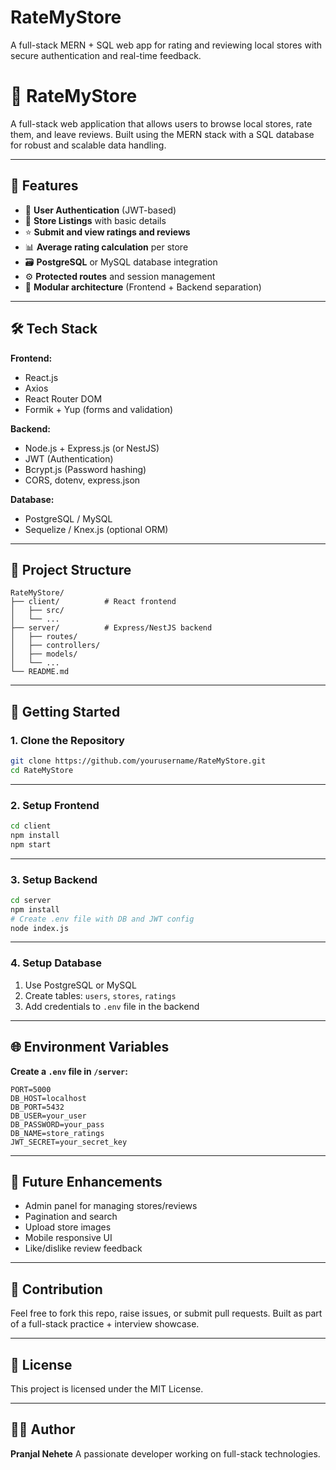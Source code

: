 # RateMyStore

A full-stack MERN + SQL web app for rating and reviewing local stores with secure authentication and real-time feedback.

# 🏬 RateMyStore

A full-stack web application that allows users to browse local stores, rate them, and leave reviews. Built using the MERN stack with a SQL database for robust and scalable data handling.

---

## 🚀 Features

- 🔐 **User Authentication** (JWT-based)
- 🏪 **Store Listings** with basic details
- ⭐ **Submit and view ratings and reviews**
- 📊 **Average rating calculation** per store
- 🗃️ **PostgreSQL** or MySQL database integration
- ⚙️ **Protected routes** and session management
- 🧩 **Modular architecture** (Frontend + Backend separation)

---

## 🛠️ Tech Stack

**Frontend:**

- React.js
- Axios
- React Router DOM
- Formik + Yup (forms and validation)

**Backend:**

- Node.js + Express.js (or NestJS)
- JWT (Authentication)
- Bcrypt.js (Password hashing)
- CORS, dotenv, express.json

**Database:**

- PostgreSQL / MySQL
- Sequelize / Knex.js (optional ORM)

---

## 📁 Project Structure

```
RateMyStore/
├── client/          # React frontend
│   ├── src/
│   └── ...
├── server/          # Express/NestJS backend
│   ├── routes/
│   ├── controllers/
│   ├── models/
│   └── ...
└── README.md
```

---

## 🔧 Getting Started

### 1. Clone the Repository

```bash
git clone https://github.com/yourusername/RateMyStore.git
cd RateMyStore
```

---

### 2. Setup Frontend

```bash
cd client
npm install
npm start
```

---

### 3. Setup Backend

```bash
cd server
npm install
# Create .env file with DB and JWT config
node index.js
```

---

### 4. Setup Database

1. Use PostgreSQL or MySQL
2. Create tables: `users`, `stores`, `ratings`
3. Add credentials to `.env` file in the backend

---

## 🌐 Environment Variables

**Create a `.env` file in `/server`:**

```env
PORT=5000
DB_HOST=localhost
DB_PORT=5432
DB_USER=your_user
DB_PASSWORD=your_pass
DB_NAME=store_ratings
JWT_SECRET=your_secret_key
```

---

## 🧪 Future Enhancements

- Admin panel for managing stores/reviews
- Pagination and search
- Upload store images
- Mobile responsive UI
- Like/dislike review feedback

---

## 🤝 Contribution

Feel free to fork this repo, raise issues, or submit pull requests.
Built as part of a full-stack practice + interview showcase.

---

## 📄 License

This project is licensed under the MIT License.

---

## 👨‍💻 Author

**Pranjal Nehete**
A passionate developer working on full-stack technologies.
